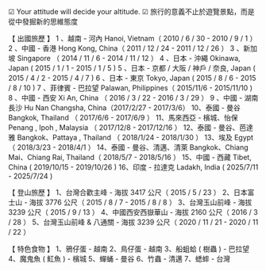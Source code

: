 ☑ Your attitude will decide your altitude.
☑ 旅行的意義不止於遊覽景點，而是從中發掘新的思維態度

【 出國旅歷 】
1 、越南 - 河內 Hanoi, Vietnam（ 2010 / 6 / 30 - 2010 / 9 / 1 ）
2 、中國 - 香港 Hong Kong, China（ 2011 / 12 / 24 - 2011 / 12 / 26 ）
3 、新加坡 Singapore （ 2014 / 11 / 6 - 2014 / 11 / 12 ）
4 、日本 - 沖繩  Okinawa, Japan  ( 2015 / 1 / 1 - 2015 / 1 / 5 )
5 、日本 - 京都 / 大阪 / 神戶 / 奈良, Japan  ( 2015 / 4 / 2 - 2015 / 4 / 7 )
6 、日本 - 東京 Tokyo, Japan  ( 2015 / 8 / 6 - 2015 / 8 / 10 )
7 、菲律賓 - 巴拉望 Palawan,  Philippines（ 2015/11/6 - 2015/11/10 ) 
8 、中國 - 西安 Xi An, China （ 2016 / 3 / 22 - 2016 / 3 / 29 ）
9  、中國 - 湖南長沙 Hu Nan Changsha, China（2017/2/27 - 2017/3/6）
10、泰國 - 曼谷 Bangkok, Thailand （ 2017/6/6 - 2017/6/9 ）
11、馬來西亞 - 檳城、怡保 Penang , Ipoh  , Malaysia （ 2017/12/8 - 2017/12/16 ）
12、泰國 - 曼谷、芭達雅 Bangkok、Pattaya  , Thailand （ 2018/1/24 - 2018/1/30 ）
13、埃及 Egypt（ 2018/3/23 - 2018/4/1 ）
14、泰國 - 曼谷、清邁、清萊 Bangkok、Chiang Mai、Chiang Rai, Thailand（ 2018/5/7 - 2018/5/16 ）
15、中國 - 西藏 Tibet, China ( 2019/10/15 - 2019/10/26 )
16、印度 - 拉達克 Ladakh, India ( 2025/7/11 - 2025/7/24 )

【 登山旅歷 】
1、台灣合歡主峰 - 海拔 3417 公尺（ 2015 / 5 / 23 ） 
2、日本富士山 - 海拔 3776 公尺（ 2015 / 8 / 7 - 2015 / 8 / 8 ）
3、台灣玉山前峰 - 海拔 3239 公尺（ 2015 / 9 / 13 ）
4、中國西安西嶽華山 - 海拔 2160 公尺（ 2016 / 3 / 28 ）
5、台灣玉山前峰 & 八通關 - 海拔 3239 公尺（ 2020 / 11 / 21 - 2020 / 11 / 22 ）

【 特色食物 】
1、鴉仔蛋 - 越南
2、鳥仔蛋 - 越南
3、船蛆蛤 ( 樹蟲 ) - 巴拉望
4、魔鬼魚 ( 魟魚 ) - 檳城
5、蟬蛹 - 曼谷
6、竹蟲 - 清邁
7、蟋蟀 - 台灣
